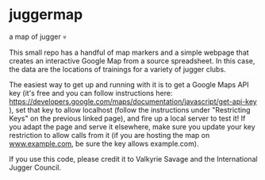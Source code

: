 # juggermap
a map of jugger :skull:

This small repo has a handful of map markers and a simple webpage that creates an interactive Google Map from a source spreadsheet. In this case, the data are the locations of trainings for a variety of jugger clubs.

The easiest way to get up and running with it is to get a Google Maps API key (it's free and you can follow instructions here: https://developers.google.com/maps/documentation/javascript/get-api-key ), set that key to allow localhost (follow the instructions under "Restricting Keys" on the previous linked page), and fire up a local server to test it! If you adapt the page and serve it elsewhere, make sure you update your key restriction to allow calls from it (if you are hosting the map on www.example.com, be sure the key allows example.com).

If you use this code, please credit it to Valkyrie Savage and the International Jugger Council.
